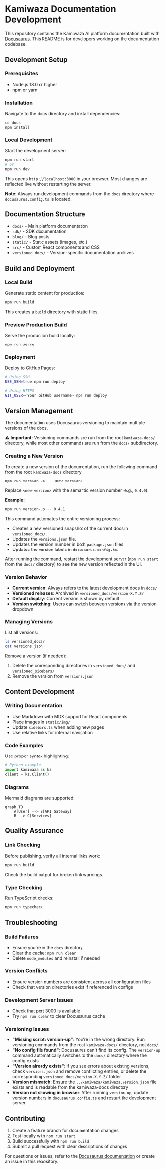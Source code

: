 # Kamiwaza Documentation Development

This repository contains the Kamiwaza AI platform documentation built with [Docusaurus](https://docusaurus.io/). This README is for developers working on the documentation codebase.

## Development Setup

### Prerequisites
- Node.js 18.0 or higher
- npm or yarn

### Installation

Navigate to the docs directory and install dependencies:

```bash
cd docs
npm install
```

### Local Development

Start the development server:

```bash
npm run start
# or
npm run dev
```

This opens `http://localhost:3000` in your browser. Most changes are reflected live without restarting the server.

**Note**: Always run development commands from the `docs` directory where `docusaurus.config.ts` is located.

## Documentation Structure

- `docs/` - Main platform documentation
- `sdk/` - SDK documentation 
- `blog/` - Blog posts
- `static/` - Static assets (images, etc.)
- `src/` - Custom React components and CSS
- `versioned_docs/` - Version-specific documentation archives

## Build and Deployment

### Local Build

Generate static content for production:

```bash
npm run build
```

This creates a `build` directory with static files.

### Preview Production Build

Serve the production build locally:

```bash
npm run serve
```

### Deployment

Deploy to GitHub Pages:

```bash
# Using SSH
USE_SSH=true npm run deploy

# Using HTTPS
GIT_USER=<Your GitHub username> npm run deploy
```

## Version Management

The documentation uses Docusaurus versioning to maintain multiple versions of the docs.

**⚠️ Important**: Versioning commands are run from the root `kamiwaza-docs/` directory, while most other commands are run from the `docs/` subdirectory.

### Creating a New Version

To create a new version of the documentation, run the following command from the root `kamiwaza-docs` directory:

```bash
npm run version-up -- <new-version>
```

Replace `<new-version>` with the semantic version number (e.g., `0.4.0`).

**Example:**
```bash
npm run version-up -- 0.4.1
```

This command automates the entire versioning process:
- Creates a new versioned snapshot of the current docs in `versioned_docs/`.
- Updates the `versions.json` file.
- Updates the version number in both `package.json` files.
- Updates the version labels in `docusaurus.config.ts`.

After running the command, restart the development server (`npm run start` from the `docs/` directory) to see the new version reflected in the UI.

### Version Behavior

- **Current version**: Always refers to the latest development docs in `docs/`
- **Versioned releases**: Archived in `versioned_docs/version-X.Y.Z/`
- **Default display**: Current version is shown by default
- **Version switching**: Users can switch between versions via the version dropdown

### Managing Versions

List all versions:
```bash
ls versioned_docs/
cat versions.json
```

Remove a version (if needed):
1. Delete the corresponding directories in `versioned_docs/` and `versioned_sidebars/`
2. Remove the version from `versions.json`

## Content Development

### Writing Documentation

- Use Markdown with MDX support for React components
- Place images in `static/img/`
- Update `sidebars.ts` when adding new pages
- Use relative links for internal navigation

### Code Examples

Use proper syntax highlighting:

```python
# Python example
import kamiwaza as kz
client = kz.Client()
```

### Diagrams

Mermaid diagrams are supported:

```mermaid
graph TD
    A[User] --> B[API Gateway]
    B --> C[Services]
```

## Quality Assurance

### Link Checking

Before publishing, verify all internal links work:

```bash
npm run build
```

Check the build output for broken link warnings.

### Type Checking

Run TypeScript checks:

```bash
npm run typecheck
```

## Troubleshooting

### Build Failures
- Ensure you're in the `docs` directory
- Clear the cache: `npm run clear`
- Delete `node_modules` and reinstall if needed

### Version Conflicts
- Ensure version numbers are consistent across all configuration files
- Check that version directories exist if referenced in configs

### Development Server Issues
- Check that port 3000 is available
- Try `npm run clear` to clear Docusaurus cache

### Versioning Issues
- **"Missing script: version-up"**: You're in the wrong directory. Run versioning commands from the root `kamiwaza-docs/` directory, not `docs/`
- **"No config file found"**: Docusaurus can't find its config. The `version-up` command automatically switches to the `docs/` directory where the config exists
- **"Version already exists"**: If you see errors about existing versions, check `versions.json` and remove conflicting entries, or delete the corresponding `versioned_docs/version-X.Y.Z/` folder
- **Version mismatch**: Ensure the `../kamiwaza/kamiwaza.version.json` file exists and is readable from the kamiwaza-docs directory
- **Version not showing in browser**: After running `version-up`, update version numbers in `docusaurus.config.ts` and restart the development server

## Contributing

1. Create a feature branch for documentation changes
2. Test locally with `npm run start`
3. Build successfully with `npm run build`
4. Submit a pull request with clear descriptions of changes

For questions or issues, refer to the [Docusaurus documentation](https://docusaurus.io/docs) or create an issue in this repository.
